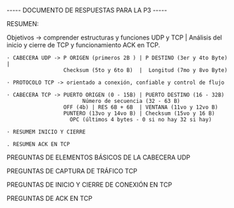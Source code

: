 ----- DOCUMENTO DE RESPUESTAS PARA LA P3 -----

RESUMEN:

   Objetivos -> comprender estructuras y funciones UDP y TCP | Análisis del inicio y cierre de TCP y funcionamiento ACK en TCP.

    · CABECERA UDP -> P ORIGEN (primeros 2B ) | P DESTINO (3er y 4to Byte) | 
                      Checksum (5to y 6to B)  |  Longitud (7mo y 8vo Byte)

    · PROTOCOLO TCP -> orientado a conexión, confiable y control de flujo
    
    · CABECERA TCP -> PUERTO ORIGEN (0 - 15B) | PUERTO DESTINO (16 - 32B)
                            Número de secuencia (32 - 63 B)
                      OFF (4b) | RES 6B + 6B  | VENTANA (11vo y 12vo B)
                      PUNTERO (13vo y 14vo B) | Checksum (15vo y 16 B)
                        OPC (últimos 4 bytes - 0 si no hay 32 si hay)

    · RESUMEM INICIO Y CIERRE

    . RESUMEN ACK EN TCP

    
PREGUNTAS DE ELEMENTOS BÁSICOS DE LA CABECERA UDP


PREGUNTAS DE CAPTURA DE TRÁFICO TCP

PREGUNTAS DE INICIO Y CIERRE DE CONEXIÓN EN TCP

PREGUNTAS DE ACK EN TCP